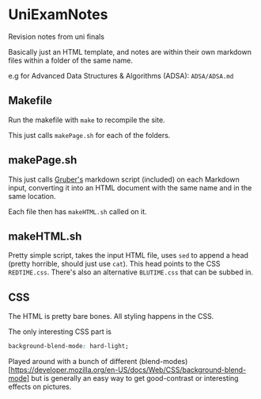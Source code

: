 # UniExamNotes
Revision notes from uni finals

Basically just an HTML template, and notes are within their own markdown files within a folder of the same name. 

e.g for Advanced Data Structures & Algorithms (ADSA): `ADSA/ADSA.md`

## Makefile
Run the makefile with `make` to recompile the site. 

This just calls `makePage.sh` for each of the folders.


## makePage.sh  
This just calls [Gruber's](https://daringfireball.net/projects/markdown/) markdown script (included) on each Markdown input, converting it into an HTML document with the same name and in the same location.  

Each file then has `makeHTML.sh` called on it. 



## makeHTML.sh

Pretty simple script, takes the input HTML file, uses `sed` to append a head (pretty horrible, should just use `cat`). 
This head points to the CSS `REDTIME.css`. There's also an alternative `BLUTIME.css` that can be subbed in.

## CSS
The HTML is pretty bare bones. All styling happens in the CSS.

The only interesting CSS part is     

```CSS
background-blend-mode: hard-light;
```

Played around with a bunch of different (blend-modes)[https://developer.mozilla.org/en-US/docs/Web/CSS/background-blend-mode] but is generally an easy way to get good-contrast or interesting effects on pictures. 






